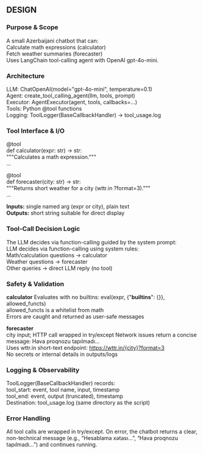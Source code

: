 ## DESIGN  
### Purpose & Scope  
A small Azerbaijani chatbot that can:  
Calculate math expressions (calculator)  
Fetch weather summaries (forecaster)  
Uses LangChain tool-calling agent with OpenAI gpt-4o-mini.  


### Architecture  
LLM: ChatOpenAI(model="gpt-4o-mini", temperature=0.1)  
Agent: create_tool_calling_agent(llm, tools, prompt)  
Executor: AgentExecutor(agent, tools, callbacks=...)  
Tools: Python @tool functions  
Logging: ToolLogger(BaseCallbackHandler) → tool_usage.log  


### Tool Interface & I/O  
@tool  
def calculator(expr: str) -> str:  
    """Calculates a math expression."""  
    ...  

@tool  
def forecaster(city: str) -> str:  
    """Returns short weather for a city (wttr.in ?format=3)."""  
    ...  

**Inputs:** single named arg (expr or city), plain text  
**Outputs:** short string suitable for direct display  


### Tool-Call Decision Logic  
The LLM decides via function-calling guided by the system prompt:  
LLM decides via function-calling using system rules:  
Math/calculation questions → calculator  
Weather questions → forecaster  
Other queries → direct LLM reply (no tool)  


### Safety & Validation  
**calculator**
Evaluates with no builtins: eval(expr, {"__builtins__": {}}, allowed_functs)  
allowed_functs is a whitelist from math  
Errors are caught and returned as user-safe messages  

**forecaster**  
city input; HTTP call wrapped in try/except
Network issues return a concise message: Hava proqnozu tapılmadı...  
Uses wttr.in short-text endpoint: https://wttr.in/{city}?format=3  
No secrets or internal details in outputs/logs  


### Logging & Observability  
ToolLogger(BaseCallbackHandler) records:   
tool_start: event, tool name, input, timestamp   
tool_end: event, output (truncated), timestamp  
Destination: tool_usage.log (same directory as the script)  


### Error Handling  
All tool calls are wrapped in try/except. On error, the chatbot returns a clear, non-technical message (e.g., “Hesablama xətası…”, “Hava proqnozu tapılmadı…”) and continues running.